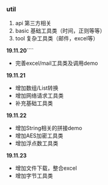 ### util

1. api 第三方相关
2. basic 基础工具类（时间，正则等等）
3. tool 复杂工具类（邮件，excel等）


**19.11.20**````
- 完善excel/mail工具类及调用demo

**19.11.21** 
- 增加数组/List转换
- 增加网络请求工具类
- 补充基础工具类

**19.11.22**
- 增加String相关的拼接demo
- 增加AES加密工具类
- 增加浮点数工具类

**19.11.23**
- 增加文件下载，整合excel
- 增加字节工具类